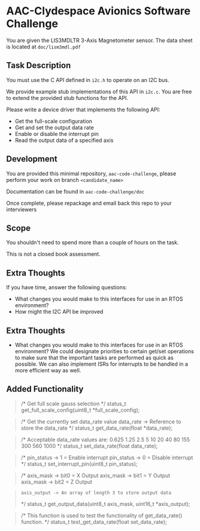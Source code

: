 # AAC-Clydespace Avionics Software Challenge
You are given the LIS3MDLTR 3-Axis Magnetometer sensor. The data sheet is
located at `doc/lism3mdl.pdf`

## Task Description
You must use the C API defined in `i2c.h` to operate on an I2C bus.

We provide example stub implementations of this API in `i2c.c`. You are free to
extend the provided stub functions for the API.

Please write a device driver that implements the following API:
- Get the full-scale configuration
- Get and set the output data rate
- Enable or disable the interrupt pin
- Read the output data of a specified axis

## Development
You are provided this minimal repository, `aac-code-challenge`, please perform
your work on branch `<candidate_name>`

Documentation can be found in `aac-code-challenge/doc`

Once complete, please repackage and email back this repo to your interviewers

## Scope
You shouldn't need to spend more than a couple of hours on the task.

This is not a closed book assessment.

## Extra Thoughts
If you have time, answer the following questions:
- What changes you would make to this interfaces for use in an RTOS
environment?
- How might the I2C API be improved

## Extra Thoughts
- What changes you would make to this interfaces for use in an RTOS
environment?
We could designate priorities to certain get/set operations to make sure that
the important tasks are performed as quick as possible. We can also implement ISRs
for interrupts to be handled in a more efficient way as well.

## Added Functionality
> /*
>     Get full scale gauss selection
> */
> status_t get_full_scale_config(uint8_t *full_scale_config);

> /*
>     Get the currently set data_rate value
>     data_rate -> Reference to store the data_rate
> */
> status_t get_data_rate(float *data_rate);

> /*
>     Acceptable data_rate values are:
>     0.625
>     1.25
>     2.5
>     5
>     10
>     20
>     40
>     80
>     155
>     300
>     560
>    1000
> */
> status_t set_data_rate(float data_rate);

> /*
>     pin_status -> 1 = Enable interrupt
>     pin_status -> 0 = Disable interrupt
> */
> status_t set_interrupt_pin(uint8_t pin_status);

> /* 
>     axis_mask -> bit0 = X Output
>     axis_mask -> bit1 = Y Output
>     axis_mask -> bit2 = Z Output

>     axis_output -> An array of length 3 to store output data
> */
> status_t get_output_data(uint8_t axis_mask, uint16_t *axis_output);

> /*
>     This function is used to test the functionality of 
>     get_data_rate() function.
> */
> status_t test_get_data_rate(float set_data_rate);